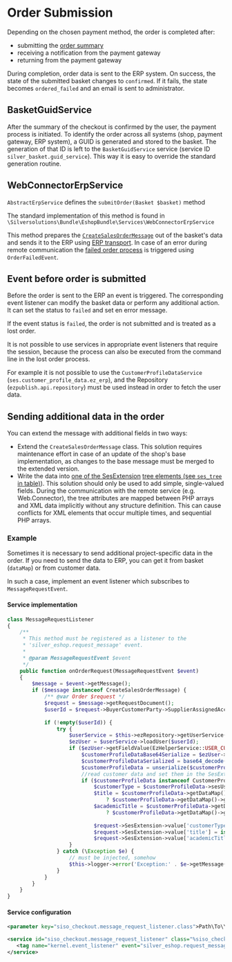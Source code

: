 # Order Submission

Depending on the chosen payment method, the order is completed after:

- submitting the [order summary](../../../checkout/checkout_api/forms/order_summary.md)
- receiving a notification from the payment gateway
- returning from the payment gateway

During completion, order data is sent to the ERP system. On success, the state of the submitted basket changes to `confirmed`.
If it fails, the state becomes `ordered_failed` and an email is sent to administrator.

## BasketGuidService

After the summary of the checkout is confirmed by the user, the payment process is initiated.
To identify the order across all systems (shop, payment gateway, ERP system), a GUID is generated and stored to the basket.
The generation of that ID is left to the `BasketGuidService` service (service ID `silver_basket.guid_service`).
This way it is easy to override the standard generation routine.

## WebConnectorErpService

`AbstractErpService` defines the `submitOrder(Basket $basket)` method

The standard implementation of this method is found in `\Silversolutions\Bundle\EshopBundle\Services\WebConnectorErpService`

This method prepares the [`CreateSalesOrderMessage`](../../erp_communication/erp_components\erp_component_messages/erp_message_calculatesalesorder_createsalesorder.md) out of the basket's data and sends it to the ERP using [ERP transport](../../erp_communication/erp_components/erp_component_transport.md).
In case of an error during remote communication the [failed order process](../failed_order_process/failed_order_process.md) is triggered using `OrderFailedEvent`.

## Event before order is submitted

Before the order is sent to the ERP an event is triggered.
The corresponding event listener can modify the basket data or perform any additional action.
It can set the status to `failed` and set en error message.

If the event status is `failed`, the order is not submitted and is treated as a lost order.

It is not possible to use services in appropriate event listeners that require the session,
because the process can also be executed from the command line in the lost order process.

For example it is not possible to use the `CustomerProfileDataService` (`ses.customer_profile_data.ez_erp`), and the Repository (`ezpublish.api.repository`) must be used instead in order to fetch the user data.

## Sending additional data in the order

You can extend the message with additional fields in two ways:

- Extend the `CreateSalesOrderMessage` class. This solution requires maintenance effort in case of an update of the shop's base implementation, as changes to the base message must be merged to the extended version.
- Write the data into [one of the SesExtension](../../erp_communication/erp_components\erp_component_messages/erp_message_calculatesalesorder_createsalesorder.md) [tree elements (see `ses_tree` in table)](../../erp_communication/erp_components\erp_component_messages/erp_message_class_generator.md)).
This solution should only be used to add simple, single-valued fields.
During the communication with the remote service (e.g. Web.Connector), the tree attributes are mapped between PHP arrays and XML data implicitly without any structure definition.
This can cause conflicts for XML elements that occur multiple times, and sequential PHP arrays.

### Example

Sometimes it is necessary to send additional project-specific data in the order.
If you need to send the data to ERP, you can get it from basket (`dataMap`) or from customer data.

In such a case, implement an event listener which subscribes to `MessageRequestEvent`.

#### Service implementation

``` php
class MessageRequestListener
{
    /**
     * This method must be registered as a listener to the
     * 'silver_eshop.request_message' event.
     *
     * @param MessageRequestEvent $event
     */
    public function onOrderRequest(MessageRequestEvent $event)
    {
        $message = $event->getMessage();
        if ($message instanceof CreateSalesOrderMessage) {
            /** @var Order $request */
            $request = $message->getRequestDocument();
            $userId = $request->BuyerCustomerParty->SupplierAssignedAccountID->value;           
         
            if (!empty($userId)) {
                try {
                    $userService = $this->ezRepository->getUserService();
                    $ezUser = $userService->loadUser($userId);
                    if ($ezUser->getFieldValue(EzHelperService::USER_CUSTOMER_PROFILE_DATA)->text != '') {
                        $customerProfileDataBase64Serialize = $ezUser->getFieldValue(EzHelperService::USER_CUSTOMER_PROFILE_DATA)->text;
                        $customerProfileDataSerialized = base64_decode($customerProfileDataBase64Serialize);
                        $customerProfileData = unserialize($customerProfileDataSerialized);
                        //read customer data and set them in the SesExtension field
                        if ($customerProfileData instanceof CustomerProfileData) {
                            $customerType = $customerProfileData->sesUser->customerType;                           
                            $title = $customerProfileData->getDataMap()->hasAttribute('title')
                                ? $customerProfileData->getDataMap()->getAttribute('title') : '';
                            $academicTitle = $customerProfileData->getDataMap()->hasAttribute('academicTitle')
                                ? $customerProfileData->getDataMap()->getAttribute('academicTitle') : '';                          
                           
                            $request->SesExtension->value['customerType'] = isset($customerType) ? $customerType : '';                     
                            $request->SesExtension->value['title'] = isset($title) ? $title : '';
                            $request->SesExtension->value['academicTitle'] = isset($academicTitle) ? $academicTitle : ''; 
                    }
                } catch (\Exception $e) {
                    // must be injected, somehow
                    $this->logger->error('Exception:' . $e->getMessage());
                }
            }
        }
    }
}
```

#### Service configuration

``` xml
<parameter key="siso_checkout.message_request_listener.class">Path\To\Your\Class\MessageRequestListener</parameter>

<service id="siso_checkout.message_request_listener" class="%siso_checkout.message_request_listener.class%">           
   <tag name="kernel.event_listener" event="silver_eshop.request_message" method="onOrderRequest" />
</service>
```
